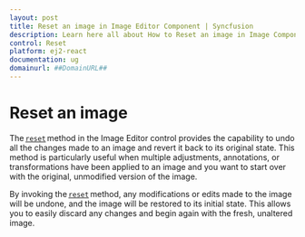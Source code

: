 ```yaml
---
layout: post
title: Reset an image in Image Editor Component | Syncfusion
description: Learn here all about How to Reset an image in Image Component of Syncfusion Essential JS 2 and more.
control: Reset
platform: ej2-react
documentation: ug
domainurl: ##DomainURL##
---
```


# Reset an image

The [`reset`](https://ej2.syncfusion.com/react/documentation/api/image-editor/#reset) method in the Image Editor control provides the capability to undo all the changes made to an image and revert it back to its original state. This method is particularly useful when multiple adjustments, annotations, or transformations have been applied to an image and you want to start over with the original, unmodified version of the image. 

By invoking the [`reset`](https://ej2.syncfusion.com/react/documentation/api/image-editor/#reset) method, any modifications or edits made to the image will be undone, and the image will be restored to its initial state. This allows you to easily discard any changes and begin again with the fresh, unaltered image.